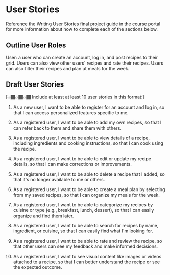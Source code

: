 # User Stories

Reference the Writing User Stories final project guide in the course portal for more information about how to complete each of the sections below.

## Outline User Roles

User: a user who can create an account, log in, and post recipes to their grid. Users can also view other users' recipes and rate their recipes. Users can also filter their recipes and plan ut meals for the week.


## Draft User Stories

[👉🏾👉🏾👉🏾 Include at least at least 10 user stories in this format:]

1. As a new user, I want to be able to register for an account and log in, so that I can access personalized features specific to me.

2. As a registered user, I want to be able to add my own recipes, so that I can refer back to them and share them with others.

3. As a registered user, I want to be able to view details of a recipe, including ingredients and cooking instructions, so that I can cook using the recipe.

4. As a registered user, I want to be able to edit or update my recipe details, so that I can make corrections or improvements.

5. As a registered user, I want to be able to delete a recipe that I added, so that it's no longer available to me or others.

6. As a registered user, I want to be able to create a meal plan by selecting from my saved recipes, so that I can organize my meals for the week.

7. As a registered user, I want to be able to categorize my recipes by cuisine or type (e.g., breakfast, lunch, dessert), so that I can easily organize and find them later.

8. As a registered user, I want to be able to search for recipes by name, ingredient, or cuisine, so that I can easily find what I'm looking for.

9. As a registered user, I want to be able to rate and review the recipe, so that other users can see my feedback and make informed decisions.

10. As a registered user, I want to see visual content like images or videos attached to a recipe, so that I can better understand the recipe or see the expected outcome.
